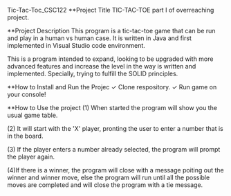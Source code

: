Tic-Tac-Toc_CSC122
**Project Title TIC-TAC-TOE part I of overreaching project.

**Project Description This program is a tic-tac-toe game that can be run and play in a human vs human case. It is written in Java and first implemented in Visual Studio code environment.

This is a program intended to expand, looking to be upgraded with more advanced features and increase the level in the way is written and implemented. Specially, trying to fulfill the SOLID principles.

**How to Install and Run the Projec ✓ Clone respository. ✓ Run game on your console!

**How to Use the project (1) When started the program will show you the usual game table.

(2) It will start with the 'X' player, pronting the user to enter a number that is in the board.

(3) If the player enters a number already selected, the program will prompt the player again.

(4)If there is a winner, the program will close with a message poiting out the winner and winner move, else the program will run until all the possible moves are completed and will close the program with a tie message.
